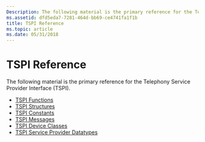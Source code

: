 ```yaml
---
Description: The following material is the primary reference for the Telephony Service Provider Interface (TSPI).
ms.assetid: dfd5eda7-7281-464d-bb69-ce4741fa1f1b
title: TSPI Reference
ms.topic: article
ms.date: 05/31/2018
---
```


# TSPI Reference

The following material is the primary reference for the Telephony Service Provider Interface (TSPI).

-   [TSPI Functions](tspi-functions.md)
-   [TSPI Structures](tspi-structures.md)
-   [TSPI Constants](./tspi-constants.md)
-   [TSPI Messages](tspi-messages.md)
-   [TSPI Device Classes](tspi-device-classes.md)
-   [TSPI Service Provider Datatypes](tspi-service-provider-datatypes.md)

 

 
